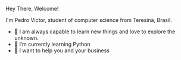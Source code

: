 Hey There, Welcome!

I'm Pedro Victor, student of computer science from Teresina, Brasil.

- 👀 I am always capable to learn new things and love to explore the unknown.
- 🌱 I’m currently learning Python
- 💞️ I want to help you and your business
